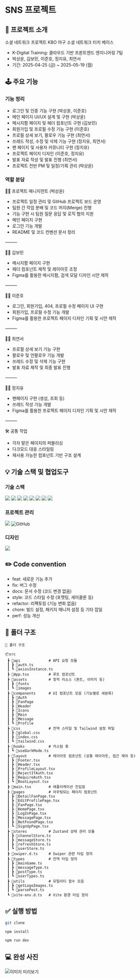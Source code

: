 # SNS 프로젝트

## 📝 프로젝트 소개

소셜 네트워크 프로젝트
KBO 야구 소셜 네트워크
터치 베이스

- K-Digital Training: 클라우드 기반 프론트엔드 엔지니어링 7팀
- 박상윤, 김보민, 이준호, 정지유, 최연서
- 기간: 2025-04-25 (금) ~ 2025-05-19 (월)

## 🕹️ 주요 기능

### 기능 정리

- 로그인 및 인증 기능 구현 (박상윤, 이준호)
- 메인 페이지 UI/UX 설계 및 구현 (박상윤)
- 메시지함 페이지 및 헤더 컴포넌트 구현 (김보민)
- 회원가입 및 프로필 수정 기능 구현 (이준호)
- 프로필 상세 보기, 팔로우 기능 구현 (최연서)
- 쓰레드 작성, 수정 및 삭제 기능 구현 (정지유, 최연서)
- 팬 페이지 및 사용자 커뮤니티 구현 (정지유)
- 프로젝트 페이지 디자인 (이준호, 정지유)
- 발표 자료 작성 및 발표 진행 (최연서)
- 프로젝트 전반 PM 및 일정/기획 관리 (박상윤)

### 역할 분담

👨‍💼 프로젝트 매니지먼트 (박상윤)

- 프로젝트 일정 관리 및 GitHub 프로젝트 보드 운영
- 팀원 간 작업 분배 및 코드 머지(Merge) 진행
- 기능 구현 시 팀원 질문 응답 및 로직 협의 지원
- 메인 페이지 구현
- 로그인 기능 개발
- README 및 코드 컨벤션 문서 정리

⸻

👩‍💻 김보민

- 메시지함 페이지 구현
- 헤더 컴포넌트 제작 및 레이아웃 조정
- Figma를 활용한 메시지함, 검색 모달 디자인 시안 제작

⸻

👨‍💻 이준호

- 로그인, 회원가입, 404, 프로필 수정 페이지 UI 구현
- 회원가입, 프로필 수정 기능 개발
- Figma를 활용한 프로젝트 페이지 디자인 기획 및 시안 제작

⸻

👩‍💻 최연서

- 프로필 상세 보기 기능 구현
- 팔로우 및 언팔로우 기능 개발
- 쓰레드 수정 및 삭제 기능 구현
- 발표 자료 제작 및 최종 발표 진행

⸻

👩‍💻 정지유

- 팬페이지 구현 (생성, 조회 등)
- 쓰레드 작성 기능 개발
- Figma를 활용한 프로젝트 페이지 디자인 기획 및 시안 제작

⸻

🛠️ 공통 작업

- 각자 맡은 페이지의 퍼블리싱
- 다크모드 대응 스타일링
- 재사용 가능한 컴포넌트 기반 구조 설계

## 💡 기술 스택 및 협업도구

### 기술 스택

<img src="https://img.shields.io/badge/react-61DAFB?style=for-the-badge&logo=react&logoColor=black"> <img src="https://img.shields.io/badge/tailwindcss-06B6D4?style=for-the-badge&logo=tailwindcss&logoColor=white"> <img src="https://img.shields.io/badge/axios-5A29E4?style=for-the-badge&logo=axios&logoColor=white"> <img src="https://img.shields.io/badge/react_router-CA4245?style=for-the-badge&logo=react-router&logoColor=white"> <img src="https://img.shields.io/badge/zustand-000000?style=for-the-badge&logo=zustand&logoColor=white"> <img src="https://img.shields.io/badge/vite-646CFF?style=for-the-badge&logo=vite&logoColor=white"> <img src="https://img.shields.io/badge/typescript-3178C6?style=for-the-badge&logo=typescript&logoColor=white"> <img src="https://img.shields.io/badge/eslint-4B32C3?style=for-the-badge&logo=eslint&logoColor=white">

### 프로젝트 관리

<img src="https://img.shields.io/badge/Notion-%23000000.svg?style=for-the-badge&logo=notion&logoColor=white"> <img alt="GitHub" src ="https://img.shields.io/badge/GitHub-181717.svg?&style=for-the-badge&logo=GitHub&logoColor=white"/>

### 디자인

<img src="https://img.shields.io/badge/figma-%23F24E1E.svg?style=for-the-badge&logo=figma&logoColor=white">

## ✏️ Code convention

- feat: 새로운 기능 추가
- fix: 버그 수정
- docs: 문서 수정 (코드 변경 없음)
- style: 코드 스타일 수정 (포맷팅, 세미콜론 등)
- refactor: 리팩토링 (기능 변화 없음)
- chore: 빌드 설정, 패키지 매니저 설정 등 기타 잡일
- perf: 성능 개선

## 📂 폴더 구조

```plaintext
📂 폴더 구조

📦src
 ┣ 📂api             # API 요청 모듈
 ┃ ┣ 📜auth.ts
 ┃ ┗ 📜axiosInstance.ts
 ┣ 📜App.tsx         # 루트 컴포넌트
 ┣ 📂assets          # 정적 리소스 (폰트, 이미지 등)
 ┃ ┣ 📂fonts
 ┃ ┗ 📂images
 ┣ 📂components      # UI 컴포넌트 모음 (기능별로 세분화)
 ┃ ┣ 📂Auth
 ┃ ┣ 📂FanPage
 ┃ ┣ 📂Header
 ┃ ┣ 📂Icons
 ┃ ┣ 📂Main
 ┃ ┣ 📂Message
 ┃ ┗ 📂Profile
 ┣ 📂css             # 전역 스타일 및 Tailwind 설정 파일
 ┃ ┣ 📜global.css
 ┃ ┣ 📜index.css
 ┃ ┗ 📜tailwind.css
 ┣ 📂hooks           # 커스텀 훅
 ┃ ┗ 📜useDarkMode.ts
 ┣ 📂layout          # 레이아웃 컴포넌트 (공통 레이아웃, 접근 제어 등)
 ┃ ┣ 📜Footer.tsx
 ┃ ┣ 📜Header.tsx
 ┃ ┣ 📜ProfileLayout.tsx
 ┃ ┣ 📜RejectIfAuth.tsx
 ┃ ┣ 📜RequireAuth.tsx
 ┃ ┗ 📜RootLayout.tsx
 ┣ 📜main.tsx        # 애플리케이션 진입점
 ┣ 📂pages           # 라우팅되는 페이지 컴포넌트
 ┃ ┣ 📜DetailFanPage.tsx
 ┃ ┣ 📜EditProfilePage.tsx
 ┃ ┣ 📜FanPage.tsx
 ┃ ┣ 📜HomePage.tsx
 ┃ ┣ 📜LogInPage.tsx
 ┃ ┣ 📜MessagePage.tsx
 ┃ ┣ 📜NotFoundPage.tsx
 ┃ ┗ 📜SignUpPage.tsx
 ┣ 📂stores          # Zustand 상태 관리 모듈
 ┃ ┣ 📜channelStore.ts
 ┃ ┣ 📜messageStore.ts
 ┃ ┣ 📜refreshStore.ts
 ┃ ┗ 📜userStore.ts
 ┣ 📜swiper.d.ts     # Swiper 관련 타입 정의
 ┣ 📂types           # 전역 타입 정의
 ┃ ┣ 📜mainGame.ts
 ┃ ┣ 📜messageType.ts
 ┃ ┣ 📜postType.ts
 ┃ ┗ 📜userTypes.ts
 ┣ 📂utils           # 유틸리티 함수 모음
 ┃ ┣ 📜getLogoImages.ts
 ┃ ┗ 📜parsePost.ts
 ┗ 📜vite-env.d.ts   # Vite 환경 타입 정의
```

## ✅ 실행 방법

```bash
git clone

npm install

npm run dev
```

## 💻 완성 사진

![이미지 미리보기](./preview.png)
